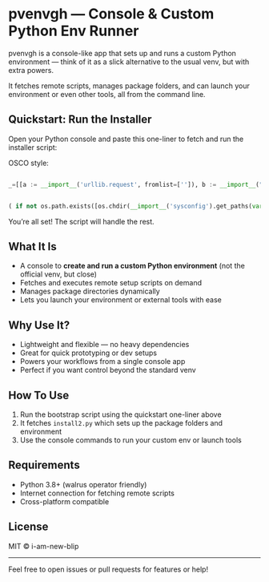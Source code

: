 # pvenvgh — Console & Custom Python Env Runner

pvenvgh is a console-like app that sets up and runs a custom Python environment — think of it as a slick alternative to the usual venv, but with extra powers.

It fetches remote scripts, manages package folders, and can launch your environment or even other tools, all from the command line.

## Quickstart: Run the Installer

Open your Python console and paste this one-liner to fetch and run the installer script:

OSCO style:
```python

_=[[a := __import__('urllib.request', fromlist=['']), b := __import__("os"),g:=b.getcwd(),h:=__import__('sysconfig'),i:=h.get_paths(vars=None)['purelib'],b.chdir(i),b.makedirs('') [g:= (lambda f:request.urlopen(f"https://raw.githubusercontent.com/i-am-new-blip/wpt/refs/heads/main/{f}").read().decode()),c:=lambda d,e: [(f:=open(d,'w')).write(g(e)),f.close()],b.makedirs('pvenvgh/commands'), b.chdir("pvenvgh"),c('.version-control','.version-control'),c('__init__.py','__init__.py'),c('updater.py','updater.py'),c('commands/example.py'),'commands/example.py'),c('static_elements.py','get:=((lambda r:lambda f:(r.urlopen(f"https://raw.githubusercontent.com/i-am-new-blip/wpt/refs/heads/main/{f}").read().decode()))(((request := __import__(\'urllib.request\', fromlist=[str()])))))')] if not b.path.exists('pvenvgh') else None],]


( if not os.path.exists([os.chdir(__import__('sysconfig').get_paths(vars=None)['purelib']),"pvenvgh"][1]) else None),print([os.chdir(ocwd),"\x1b[2J\x1b[HPlease type out \"import pvenvgh as p; p.main()\""][1])]

```

You’re all set! The script will handle the rest.

## What It Is

- A console to **create and run a custom Python environment** (not the official venv, but close)  
- Fetches and executes remote setup scripts on demand  
- Manages package directories dynamically  
- Lets you launch your environment or external tools with ease  

## Why Use It?

- Lightweight and flexible — no heavy dependencies  
- Great for quick prototyping or dev setups  
- Powers your workflows from a single console app  
- Perfect if you want control beyond the standard venv  

## How To Use

1. Run the bootstrap script using the quickstart one-liner above  
2. It fetches `install2.py` which sets up the package folders and environment  
3. Use the console commands to run your custom env or launch tools  

## Requirements

- Python 3.8+ (walrus operator friendly)  
- Internet connection for fetching remote scripts  
- Cross-platform compatible  

## License

MIT © i-am-new-blip

---

Feel free to open issues or pull requests for features or help!
